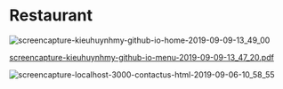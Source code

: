 # Restaurant

![screencapture-kieuhuynhmy-github-io-home-2019-09-09-13_49_00](https://user-images.githubusercontent.com/31425542/64508870-b4eada00-d308-11e9-84c3-1e8a43193cfe.png)

[screencapture-kieuhuynhmy-github-io-menu-2019-09-09-13_47_20.pdf](https://github.com/KieuHuynhMy/React-Redux-Reactstrap/files/3588996/screencapture-kieuhuynhmy-github-io-menu-2019-09-09-13_47_20.pdf)

![screencapture-localhost-3000-contactus-html-2019-09-06-10_58_55](https://user-images.githubusercontent.com/31425542/64508884-bae0bb00-d308-11e9-8f43-81daec95e0d7.png)

